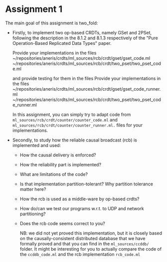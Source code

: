 
# Assignment 1

The main goal of this assignment is two_fold:

- Firstly, to implement two op-based CRDTs, namely GSet and 2PSet,
  following the description in the 8.1.2 and 8.1.3 respectively
  of the "Pure Operation-Based Replicated Data Types" paper.

  Provide your implementations in the files
  ~/repositories/aneris/crdts/ml_sources/rcb/crdt/gset/gset_code.ml
  ~/repositories/aneris/crdts/ml_sources/rcb/crdt/two_pset/two_pset_code.ml

  and provide testing for them in the files
    Provide your implementations in the files
  ~/repositories/aneris/crdts/ml_sources/rcb/crdt/gset/gset_code_runner.ml
  ~/repositories/aneris/crdts/ml_sources/rcb/crdt/two_pset/two_pset_code_runner.ml

  In this assignment, you can simply try to adapt code from
  `ml_sources/rcb/crdt/counter/counter_code.ml` and `ml_sources/rcb/crdt/counter/counter_runner.ml.`
  files for your implementations.



- Secondly, to study how the reliable causal broadcast (rcb) is implemented and used:
  - How the causal delivery is enforced?
  - How the reliability part is implemented?
  - What are limitations of the code?
  - Is that implementation partition-tolerant? Why partition tolerance matter here?
  - How the rcb is used as a middle-ware by op-based crdts?
  - How do/can we test our programs w.r.t. to UDP and network partitioning?
  - Does the rcb code seems correct to you?

	NB: we did not yet proved this implementation, but it is closely based on the
	causally-consistent distributed database that we have formally proved and
	that you can find in the `ml_sources/ccddb/` folder. It might be interesting for you
	to actually compare the code of the `ccddb_code.ml` and the rcb implementation `rcb_code.ml`
